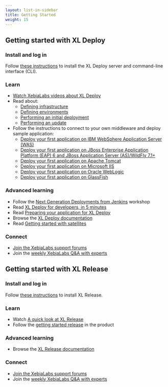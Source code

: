 ```yaml
---
layout: list-in-sidebar
title: Getting Started
weight: 15
---
```


## Getting started with XL Deploy

### Install and log in

Follow [these instructions](http://xebialabs.com/products/xl-deploy/#install) to install the XL Deploy server and command-line interface (CLI).

### Learn

* [Watch XebiaLabs videos about XL Deploy](https://www.youtube.com/watch?v=gVNEnSr-YQs&list=PLIIv46GEoJ7ZvQd4BbzdMLaH0tc-gYyA1)
* Read about:
    * [Defining infrastructure](http://docs.xebialabs.com/general/getting_started_with_xl_deploy_defining_infrastructure.html)
    * [Defining environments](http://docs.xebialabs.com/general/getting_started_with_xl_deploy_defining_environments.html)
    * [Performing an initial deployment](http://docs.xebialabs.com/general/getting_started_with_xl_deploy_performing_an_initial_deployment.html)
    * [Performing an update](http://docs.xebialabs.com/general/getting_started_with_xl_deploy_performing_an_update.html)
* Follow the instructions to connect to your own middleware and deploy sample application:
    * [Deploy your first application on IBM WebSphere Application Server (WAS)](/xl-deploy/how-to/deploy-your-first-application-on-websphere.html)
    * [Deploy your first application on JBoss Enterprise Application Platform (EAP) 6 and JBoss Application Server (AS)/WildFly 7.1+](/xl-deploy/how-to/deploy-your-first-application-on-wildfly.html)
    * [Deploy your first application on Apache Tomcat](/xl-deploy/how-to/deploy-your-first-application-on-tomcat.html)
    * [Deploy your first application on Microsoft IIS](/xl-deploy/how-to/deploy-your-first-application-on-iis.html)
    * [Deploy your first application on Oracle WebLogic](/xl-deploy/how-to/deploy-your-first-application-on-weblogic.html)
    * [Deploy your first application on GlassFish](/xl-deploy/how-to/deploy-your-first-application-on-glassfish.html)

### Advanced learning

* Follow the [Next Generation Deployments from Jenkins](http://go.xebialabs.com/EB-INVJenkinsXLDonlineworkshop-0514.html) workshop
* Read [XL Deploy for developers, in 5 minutes](/xl-deploy/concept/xl-deploy-for-developers.html)
* Read [Preparing your application for XL Deploy](/xl-deploy/concept/preparing-your-application-for-xl-deploy.html)
* Browse the [XL Deploy documentation](/xl-deploy)
* Read [Getting started with satellites](/xl-deploy/how-to/getting-started-satellite.html)

### Connect

* [Join the XebiaLabs support forums](https://support.xebialabs.com/forums)
* Join the [weekly XebiaLabs Q&A with experts](http://xebialabs.com/community/live-q-and-a/)

## Getting started with XL Release

### Install and log in

Follow [these instructions](http://xebialabs.com/products/xl-release/#install) to install XL Release.

### Learn

* Watch [A quick look at XL Release](http://www.youtube.com/watch?v=Y3tbOveSggA&list=PLIIv46GEoJ7YjA-Wp7cG-bE6Z_0T5-udA)
* Follow the [getting started release](http://xebialabs.com/products/xl-release/#whats-next) in the product

### Advanced learning

* Browse the [XL Release documentation](/xl-release)

### Connect

* [Join the XebiaLabs support forums](https://support.xebialabs.com/forums)
* Join the [weekly XebiaLabs Q&A with experts](http://xebialabs.com/community/live-q-and-a/)

